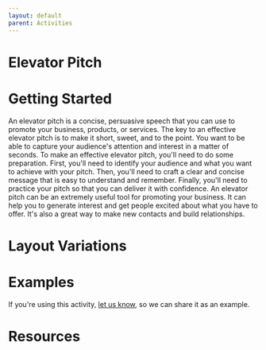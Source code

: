 ```yaml
---
layout: default
parent: Activities
---
```


# Elevator Pitch

# Getting Started

An elevator pitch is a concise, persuasive speech that you can use to promote your business, products, or services. The key to an effective elevator pitch is to make it short, sweet, and to the point. You want to be able to capture your audience's attention and interest in a matter of seconds. To make an effective elevator pitch, you'll need to do some preparation. First, you'll need to identify your audience and what you want to achieve with your pitch. Then, you'll need to craft a clear and concise message that is easy to understand and remember. Finally, you'll need to practice your pitch so that you can deliver it with confidence. An elevator pitch can be an extremely useful tool for promoting your business. It can help you to generate interest and get people excited about what you have to offer. It's also a great way to make new contacts and build relationships.

# Layout Variations

# Examples
If you're using this activity, [let us know](https://github.com/Standards-and-Practices/structured-rapid-development/issues/new?assignees=&labels=documentation&template=example-submission.md&title=Example+of+%5Byour+pattern+here%5D), so we can share it as an example.
# Resources